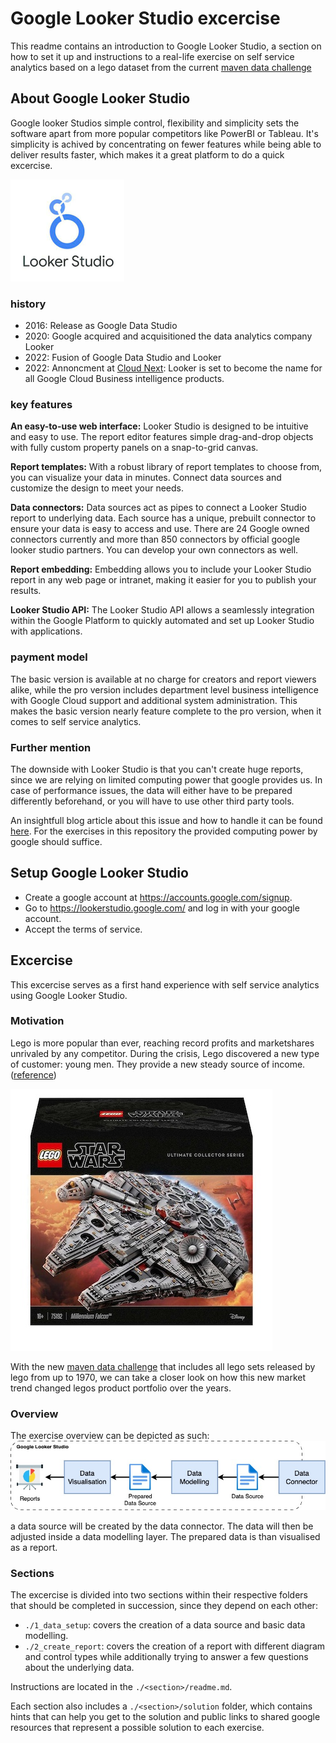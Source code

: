 # Google Looker Studio excercise

This readme contains an introduction to Google Looker Studio, a section on how to set it up and instructions to a real-life exercise on self service analytics based on a lego dataset from the current [maven data challenge](https://mavenanalytics.io/data-playground) 

## About Google Looker Studio

Google looker Studios simple control, flexibility and simplicity sets the software apart from more popular competitors like PowerBI or Tableau. 
It's simplicity is achived by concentrating on fewer features while being able to deliver results faster, which makes it a great platform to do a quick excercise. 

![ERROR: <display looker Studio Logo>](../materials/screenshot/LookerStudioLogo.png)

### history
- 2016: Release as Google Data Studio
- 2020: Google acquired and acquisitioned the data analytics company Looker
- 2022: Fusion of Google Data Studio and Looker
- 2022: Annoncment at [Cloud Next](https://cloud.google.com/blog/topics/google-cloud-next/google-cloud-next22-wrap-up): Looker is set to become the name for all Google Cloud Business intelligence products.

### key features
**An easy-to-use web interface:** Looker Studio is designed to be intuitive and easy to use. 
The report editor features simple drag-and-drop objects with fully custom property panels on a snap-to-grid canvas.

**Report templates:** With a robust library of report templates to choose from, you can visualize your data in minutes.
Connect data sources and customize the design to meet your needs.

**Data connectors:** Data sources act as pipes to connect a Looker Studio report to underlying data. 
Each source has a unique, prebuilt connector to ensure your data is easy to access and use. There are 24 Google owned connectors currently and more than 850 connectors by official google looker studio partners. You can develop your own connectors as well.

**Report embedding:** Embedding allows you to include your Looker Studio report in any web page or intranet, making it easier for you to publish your results.

**Looker Studio API:** The Looker Studio API allows a seamlessly integration within the Google Platform to quickly automated and set up Looker Studio with applications.


### payment model
The basic version is available at no charge for creators and report viewers alike, while the pro version includes department level business intelligence with Google Cloud support and additional system administration. 
This makes the basic version nearly feature complete to the pro version, when it comes to self service analytics.

### Further mention
The downside with Looker Studio is that you can't create huge reports, since we are relying on limited computing power that google provides us.
In case of performance issues, the data will either have to be prepared differently beforehand, or you will have to use other third party tools. 

An insightfull blog article about this issue and how to handle it can be found [here](https://blog.coupler.io/why-is-looker-studio-slow/).
For the exercises in this repository the provided computing power by google should suffice.

## Setup Google Looker Studio

- Create a google account at https://accounts.google.com/signup.
- Go to https://lookerstudio.google.com/ and log in with your google account. 
- Accept the terms of service.

## Excercise

This excercise serves as a first hand experience with self service analytics using Google Looker Studio.


### Motivation

Lego is more popular than ever, reaching record profits and marketshares unrivaled by any competitor.
During the crisis, Lego discovered a new type of customer: young men. They provide a new steady source of income. ([reference](https://www.zeit.de/zeit-magazin/leben/2023-12/lego-popularitaet-spielzeug-videospiele))

![ERROR: <display looker Studio Logo>](../materials/screenshot/MilenniumFalcon.jpeg)

With the new [maven data challenge](https://mavenanalytics.io/data-playground) that includes all lego sets released by lego from up to 1970, we can take a closer look on how this new market trend changed legos product portfolio over the years.

### Overview

The exercise overview can be depicted as such:
!["alt"](../materials/screenshot/ExcerciseOverview.jpg)

a data source will be created by the data connector. 
The data will then be adjusted inside a data modelling layer. 
The prepared data is than visualised as a report.

### Sections

The excercise is divided into two sections within their respective folders that should be completed in succession, since they depend on each other:
- `./1_data_setup`: covers the creation of a data source and basic data modelling.
- `./2_create_report`: covers the creation of a report with different diagram and control types while additionally trying to answer a few questions about the underlying data.

Instructions are located in the `./<section>/readme.md`.

Each section also includes a `./<section>/solution` folder, which contains hints that can help you get to the solution and public links to shared google resources that represent a possible solution to each exercise.
